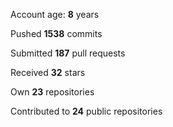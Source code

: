 Account age: **8** years

Pushed **1538** commits

Submitted **187** pull requests

Received **32** stars

Own **23** repositories

Contributed to **24** public repositories
